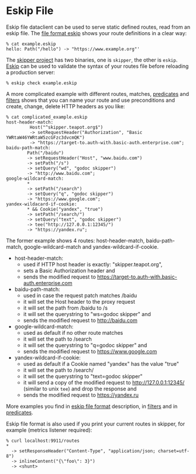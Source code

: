 # Eskip File

Eskip file dataclient can be used to serve static defined routes, read
from an eskip file. The [file format eskip](https://godoc.org/github.com/zalando/skipper/eskip)
shows your route definitions in a clear way:

    % cat example.eskip
    hello: Path("/hello") -> "https://www.example.org"'

The [skipper project](https://github.com/zalando/skipper) has two
binaries, one is `skipper`, the other is `eskip`.
[Eskip](https://godoc.org/github.com/zalando/skipper/cmd/eskip)
can be used to validate the syntax of your routes file before
reloading a production server:

    % eskip check example.eskip


A more complicated example with different routes, matches,
[predicates](https://godoc.org/github.com/zalando/skipper/predicates) and
[filters](https://godoc.org/github.com/zalando/skipper/filters) shows that
you can name your route and use preconditions and create, change, delete
HTTP headers as you like:

    % cat complicated_example.eskip
    host-header-match:
             Host("^skipper.teapot.org$")
             -> setRequestHeader("Authorization", "Basic YWRtaW46YWRtaW5zcGFzc3dvcmQK")
             -> "https://target-to.auth-with.basic-auth.enterprise.com";
    baidu-path-match:
            Path("/baidu")
            -> setRequestHeader("Host", "www.baidu.com")
            -> setPath("/s")
            -> setQuery("wd", "godoc skipper")
            -> "http://www.baidu.com";
    google-wildcard-match:
            *
            -> setPath("/search")
            -> setQuery("q", "godoc skipper")
            -> "https://www.google.com";
    yandex-wildacard-if-cookie:
            * && Cookie("yandex", "true")
            -> setPath("/search/")
            -> setQuery("text", "godoc skipper")
            -> tee("http://127.0.0.1:12345/")
            -> "https://yandex.ru";

The former example shows 4 routes: host-header-match,
baidu-path-match, google-wildcard-match and yandex-wildcard-if-cookie.

- host-header-match:
  - used if HTTP host header is exactly: "skipper.teapot.org",
  - sets a Basic Authorization header and
  - sends the modified request to https://target-to.auth-with.basic-auth.enterprise.com
- baidu-path-match:
  - used in case the request patch matches /baidu
  - it will set the Host header to the proxy request
  - it will set the path from /baidu to /s
  - it will set the querystring to "ws=godoc skipper" and
  - sends the modified request to http://baidu.com
- google-wildcard-match:
  - used as default if no other route matches
  - it will set the path to /search
  - it will set the querystring to "q=godoc skipper" and
  - sends the modified request to https://www.google.com
- yandex-wildcard-if-cookie:
  - used as default if a Cookie named "yandex" has the value "true"
  - it will set the path to /search/
  - it will set the querystring to "text=godoc skipper"
  - it will send a copy of the modified request to http://127.0.0.1:12345/ (similar to unix `tee`) and drop the response and
  - sends the modified request to https://yandex.ru

More examples you find in [eskip file format](https://godoc.org/github.com/zalando/skipper/eskip)
description, in [filters](https://godoc.org/github.com/zalando/skipper/filters)
and in [predicates](https://godoc.org/github.com/zalando/skipper/predicates).


Eskip file format is also used if you print your current routes in skipper,
for example (metrics listener required):

    % curl localhost:9911/routes
    *
      -> setResponseHeader("Content-Type", "application/json; charset=utf-8")
      -> inlineContent("{\"foo\": 3}")
      -> <shunt>
